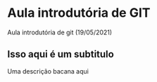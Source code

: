 # Aula introdutória de GIT

Aula introdutória de git (19/05/2021)

## Isso aqui é um subtitulo

Uma descrição bacana aqui
